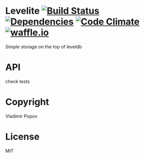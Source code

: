 # Levelite [![Build Status](https://travis-ci.org/rusintez/levelite.png?branch=master)](https://travis-ci.org/rusintez/levelite) [![Dependencies](https://david-dm.org/rusintez/levelite.png)](https://david-dm.org/rusintez/levelite) [![Code Climate](https://codeclimate.com/github/rusintez/levelite.png)](https://codeclimate.com/github/rusintez/levelite) [![waffle.io](https://badge.waffle.io/rusintez/levelite.png)](https://waffle.io/rusintez/levelite)

Simple storage on the top of leveldb 

# API 

check tests

# Copyright 

Vladimir Popov

# License 

MIT